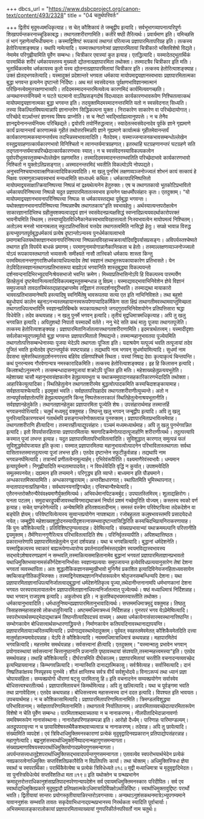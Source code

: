 +++
dbcs_url = "https://www.dsbcproject.org/canon-text/content/493/2328"
title = "04 चतुर्थपरिवर्तः"

+++
द्वितीयं मृदुमध्यमधिकृत्याह। स चेत् कौशिकायं ते जम्बूद्वीप इत्यादि। सर्वभूभागव्यापनात्परिपूर्णः शिखापर्यन्तकरनाच्चूडिकाबद्धः। तथागतशरीराणामिति। कर्तरि षष्ठी तैरित्यर्थः। प्रवार्यमाण इति। यमिच्छसि तं भागं गृहाणेत्यभिधीयमानः। कस्माद्विशिष्टं रूपकायं तथागतं परित्यज्य प्रज्ञापारमितापरिग्रह इति। तत्कस्य हेतोरित्याशङ्क्याह। यथापि नामेत्यादि। यस्मात्तथागतनेत्र्यां प्रज्ञापारमितायां चित्रीकारो भक्तिविशेषो विद्यते। नेमामेव परिगृह्णीयामिति पूर्वेण सम्बन्धः। चित्रीकार एवास्यां कुत इत्याह। एतद्धित्यादि। यस्मादेतद्भूतार्थिकं पारमार्थिकं शरीरं धर्मकायस्तस्य मुख्यतो द्योतनात्प्रज्ञापारमिता तथोक्ता। तस्मादत्रैव चित्रीकार इति मतिः। भूतार्थिकत्वमेव धर्मकायस्य कुतो यस्य द्योतनात्प्रज्ञापारमितायां चित्रीकार इति। तत्कस्य हेतोरित्याशङ्क्याह। उक्तं ह्येतद्भगवतेत्यादि। यस्मादुक्तं प्रदेशान्तरे भगवता धर्मकाया मायोपमाद्वयज्ञानस्वभावाः प्रज्ञापारमितात्मका बुद्धा भगवन्त इत्यनेन दृष्टान्तो निर्दिष्टः। अथ मतं स्वसंवेदनतः पूर्वक्षणभाविज्ञानमात्मानं परिछिनत्त्येवमुत्तरक्षणाभाव्यपि। तदिदमस्मादनन्तरमित्यवेत्य कारणमिदं कार्यमित्यवगच्छति। अन्यथानन्तर्यनियमो न घटते घटमानो वाऽतिप्रसङ्गदोषं विदध्यादतः कार्यकारणभावरूपेण निश्चितत्वात्कथं मायोपमाद्वयज्ञानात्मका बुद्धा भगवन्त इति। तदयुक्तमिदमस्मादनन्तरमिति यतो न स्वसंवेदनात् सिध्यति। तस्या विकल्पितविषयत्वान्नापि ज्ञानान्तरेण सिद्धिकल्पना युक्ता। निराकारेण साकारेण वा परिच्छेदायोगात्। परिच्छेदे वाऽर्थान्तरं ज्ञानस्य विषयः प्राप्नोति। स च नेष्टो भवद्भिर्ग्राह्यत्वानुपपत्तेः। न च तेनैव ज्ञानद्वयेनानन्तर्यनियमः परिच्छिद्यते। द्वयोरपि तयोर्निरुद्धत्वात्। स्यादेतत्स्वसंवेदनादेव पूर्वके ज्ञाने गृह्यमाणे कार्यं प्रत्यानन्तर्यं कारणात्मकं गृहीतं तथोत्तरस्मिन्नपि ज्ञाने गृह्यमाणे कार्यात्मकं गृहीतमेवानन्तर्यं कार्यकारणात्मकस्यानन्तर्यस्य तदभिन्नस्वभावत्वादिति। नैतदेवम्। यस्माज्जन्यजनकभावसम्बन्धोल्लेखेन वस्तुद्वयग्रहणात्कार्यकारणभावो विनिश्चितो न त्वानन्तर्यमात्रग्रहणात्। इतरथाहि घटग्रहणानन्तरं घटग्रहणे सति तद्गतानन्तर्यमात्रपरिच्छेदात्कार्यकारणभावः स्यात्। न च स्वसंवेदनस्याविकल्पकत्वेन पूर्वापरीभूतवस्तुसम्बन्धोल्लेखेन ग्रहणमस्ति। तस्मादिदमस्मादनन्तरम्भवतिति परिच्छेदाभावे कार्यकारणभावो निश्चितो न युक्तोऽतिप्रसङ्गात्। अस्मादनन्तरमिदं भवतीति विकल्पोऽपि नोपपद्यते। अनुभवनिश्चयाभावात्क्षणिकत्वादिविकल्पवदिति। मा खलु पुनरिमं लक्षणव्यञ्जनोज्ज्वलं शोभनं कायं सत्कायं हे भिक्षवः परमाणुसञ्चयस्वभावं मन्यध्वमिति साध्यधर्मः कथितः। धर्मकायपरिनिष्पत्तितो मायोपमाद्वयसाक्षात्क्रियानिष्पत्त्या निष्पन्नं मां द्रक्ष्यथेत्यनेन हेतुरुक्तः। एष च तथागतकायो भूतकोटिप्रभावितो धर्मकायपरिनिष्पत्त्या निष्पन्नो यदुत प्रज्ञापारमितातत्स्वभाव इत्यनेन पक्षधर्मोपसंहारः कृतः। एतदुक्तम्। "यो मायोपमाद्वयज्ञानभावनापरिनिष्पत्त्या निष्पन्नः स धर्मकायस्तद्यथा पूर्वबुद्धा भगवन्तः। यथोक्तज्ञानभावनापरिनिष्पत्त्या निष्पन्नश्चैष तथागतकाय"इति स्वभावहेतुः। अर्थस्यात्यन्तपरोक्षत्वेन साकारज्ञानादिभिश्च ग्रहीतुमशक्यत्वादद्वयं ज्ञानं स्वसंवेदनप्रत्यक्षसिद्धं स्वप्नादिप्रत्ययवदर्थाकारोपरक्तं भावनीयमिति स्थितम्। तस्याप्युदितविधिनैकानेकस्वभावविरहात्तत्वतो निःस्वभावत्वेन मायोपमत्वं निश्चितम्। अतोऽस्य मनसो भावनाबलात् स्फुटप्रतिभासित्वं यत्तदेव तथागतत्वमिति नासिद्धो हेतुः। सपक्षे भावान्न विरुद्ध इत्यभ्युपगतपूर्वबुद्धधर्मकायं प्रत्येष दृष्टान्तोऽन्यस्य पुनर्धर्मकायत्वाभावे प्रमाणाबाधितयथोक्तज्ञानभावनापरिनिष्पत्त्या निष्पन्नत्वविरहाच्चक्रवर्त्यादिवद्विपर्यासप्रसङ्गः। अविपर्यस्तश्चेष्यते तथागत इति विपर्यये बाधकं प्रमाणम्। परमाणूनामयोगान्नानैकान्तिकता च हेतोः। तस्माल्लक्षणव्यञ्जनोज्ज्वलो योऽयं रूपकायस्तथागतो भव्यसत्त्वैः समीक्ष्यते नासौ तात्त्विको धर्मकायः शास्ता किन्तु परमविमलानन्तगुणराशिधर्मकायाधिपत्यादेव तेषां स्वज्ञानं तथाभूतरूपकायाकारेण प्रतिभासते। येन तेऽविदितस्वज्ञानतथागतप्रतिभासरूपा बाह्योऽयं भगवानिति शास्तृबुद्ध्या विकल्पयन्तो दर्शनवन्दनादिभिरभ्युदयनिःश्रेयसभाजो भवन्ति क्रमेण। मिथ्याप्रतिभासिनोऽपि हि विकल्पस्य पारम्पर्येण हितहेतुत्वं दृष्टमेवानित्यत्वादिविकल्पबद्वस्तुसम्बन्धान्न तु क्षिप्रम्। यस्माद्यावद्भावाभिनिवेशेन ज्ञेये विज्ञानं समुपजायते तावदतस्मिंस्तद्ग्रहाद्भ्रान्तमेव तद्विज्ञानं तत्त्वदर्शनाद्दूरीभवति। तस्माद्यथा मायाकारो भाववत्प्रतिभासमानेष्वपि हस्त्यादिषु स्वनिर्मितेषु भावरूपतया सत्या एत इति नाभिनिविशते। तथा बहुशो बहुधोपायं कालेन बहुनाऽनभ्यस्तमहायानस्वरूपपेणाप्यादिकर्मिकेण सता क्षिप्रं ताथागतीमवस्थामवाप्तुमिच्छता तथागताधिपत्यभाविनि स्वज्ञानप्रतिबिम्बके रूपकायतथागते जगद्गुरावभिनिवेशयोगेन प्रतिपत्तिसारा श्रद्धा विधेयेति। तदेव कथयन्नाह। न खलु पुनर्मे भगवन् इत्यादि। तृतीयं मृद्वधिमात्रमधिकृत्याह। अपि तु खलु भगवन्नित इत्यादि। अपितुशब्दो निपातो यस्मादर्थे वर्तते। ननु भेदे सति कथं मातुः पूजया तथागतपूजेति। तत्कस्य हेतोरित्याशङ्क्याह। प्रज्ञापारमितानिर्जातत्वात्तथागतशरीराणामिति। इदमत्रार्थतत्त्वम्। यस्मादीदृशाः सर्वलोकाभ्युद्गतमूर्तयो बुद्धा भगवन्तः प्रज्ञापारमितातो निष्पद्यन्ते। तस्मान्महानुभावतया पूज्येयमिति तथागतोत्पत्तिसम्बन्धेनास्याः पूजया भेदेऽपि तथागताः पूजिता इति। यदाश्रयेण यत्पूज्यं भवति तत्पूजायां तदेव पूजितं भवति इत्येतदेव दृष्टान्तपूर्वकं स्पष्टयन्नाह। तद्यथापि नाम भगवन् सुधर्मायामित्यादि। सुधर्मा नाम देवसभा सुमेरुस्थितसुदर्शननगरस्य बहिरेव दक्षिणपश्चिमे स्थिता। यस्यां निषद्य देवाः कृत्याकृत्यं चिन्तयन्ति। कथं पुनरन्यस्य गौरवेणान्यत्र नमस्कारादिकमिति। तत्कस्य हेतोरित्याशङ्क्याह। इह हि किलासन इत्यादि। किलशब्दोऽनुस्मरणे। तत्सम्बन्धादासनपूजायां शक्रोऽपि पूजित इति मतिः। महेशाख्यहेतुप्रत्ययभूतेति। महेशाख्या चासौ महानुभावसंज्ञकत्वेन हेतुप्रत्ययभूता च यथाक्रममुपादानसहकारिकारणभेदादिति तथोक्ता। आहारिकेत्युत्पादिका। स्थितिहेतुत्वेन तथागतशरीरमेव बुद्धत्वोत्पादकमिति कस्यचिदाशङ्कायामाह। सर्वज्ञतायाश्चेत्यादि। इदमुक्तं भवति। सर्वज्ञतापरिग्रहादेव तथागतशरीराणीत्युच्यन्ते। अतो न तान्यपूर्वसर्वज्ञतोत्पत्तिं हेतुप्रत्ययभूतानि किन्तु निष्पत्तेरूत्तरकालं स्थितिहेतुत्वेनाश्रयभूतानीति। सर्वज्ञज्ञानहेतुकेति। तथागतज्ञानहेतुका प्रज्ञापारमिता पूज्येति शेषः। उपसंहारार्थमाह तस्मात्तर्हि भगवन्ननयोरित्यादि। चतुर्थं मध्यमृदुं वक्तुमाह। तिष्ठन्तु खलु भगवन् जन्बूद्वीप इत्यादि। अपि तु खलु पुनरित्यादिकारणवचनं गतार्थमपि प्रसङ्गान्तरेणोक्तत्वान्न पुनरुक्तम्। प्रज्ञापारमिताप्रभावित्वमेवाह। तथागतशरीराणि हीत्यादिना। तस्मात्तर्हीत्याद्युपसंहारः। पञ्चमं मध्यमध्यार्थमाह। अपि तु खलु पुनर्भगवन्नित इत्यादि। इतो विपर्यासरहितायाः प्रज्ञापारमितायाः श्रवणादिक्रमेणोत्पादात्पूजार्हाणि शरीराणीत्यर्थः। तदुत्पत्त्यापि कस्मात् पूजां लभन्त इत्याह। यदुत प्रज्ञापारमितापरिभावितत्वादिति। सुविशुद्धात् कारणात् समुत्पन्नं फलं सुविशुद्धमेवोपजायत इति कृत्वा। यस्मात् प्रज्ञापारमितया महानुभावत्वोत्पादनेन परिभावितास्तथागताः सर्वथा वासितास्तस्मात्तदुत्पत्त्या पूजां लभन्त इति। एतदेव दृष्टान्तेन स्फुटीकुर्वन्नाह। तद्यथापि नाम भगवन्ननर्घमित्यादि। तत्रानर्घं प्रणीतत्वेनामूल्यार्हम्। एभिरेवंरूपैरिति। वक्ष्यमाणैरेवंस्वभावैः। धम्यमान इत्यापूर्यमाणे। निगृह्णीयादिति मन्दतामापादयेत्। न विवर्धयेदिति वृद्धिं न कुर्यात्। उपशमयेदिति समूलमपनयेत्। दह्यमान इति तप्यमाने। परिगृद्ध्य इति व्याप्ते। बाध्यमान इति पौड्यमाने। अन्धकारतमिस्रायामिति। अन्धकारगह्वरायाम्। अन्तरीक्षधारणात्। स्थापितमिति भूमिस्थापनात्। मन्दतापादनात्प्रतिहन्येत। सर्वथापनयनाद्विगच्छेत्। एभिश्चान्यैश्चेत्यादि। एतैरनन्तरोक्तैरन्यैरेवंवक्ष्यमाणैर्युक्तमित्यर्थः। अभिवर्धमानपिटकमर्बुद। उपघातस्तिमिरम्। शूलाद्यक्षिरोगः। घनता पटलम्। समुदाचरद्रूपबीजावस्थाविगमाद्यथाक्रमं निर्घातं प्रशमं गच्छेयुरिति योज्यम्। कस्तस्य स्वको वर्ण इत्याह। सचेत् पाण्डरेणेत्यादि। अन्येषामिति हरितशवलादीनाम्। समस्तं वस्त्रेण परिवेष्टयित्वा तदेकदेशेन वा बड्घेति ज्ञेयम्। परिवेष्टयित्वेत्यस्य सुव्वान्तप्रयोगेण नापशब्दता। रजोबहुलता कलुषभावस्तमपि प्रसादयेदधो नयेत्। जम्बूद्वीपे महेशाख्यशुद्धोदनस्यापीदृशरत्नासम्भवादृष्टान्तासिद्धिरिति कस्यचिदभिप्रायनिराकरणायाह। किं पुनः कौशिकेत्यादि। प्रतिविशिष्टपुण्यत्वादाह। देवेष्वित्यादि। संख्याप्रभावाभ्यां यथाक्रममल्पानि परित्तानीति द्वयमुक्तम्। तैर्मणिरत्नगुणैरित्यत्र परिभावितत्वादिति शेषः। परिनिर्वृतस्यापीति। अपिशब्दात्तिष्ठतः। प्रकारान्तरेणापि प्रज्ञापारमिताहेतुत्वेन पूजां दर्शयन्नाह। यथा च भगवन्नित्यादि। बुद्धानां धर्मदेशनेति। यस्माद्विकल्पस्य स्वाकारं बाह्यरूपेणाध्यारोप्य प्रवर्तनादतस्मिंस्तद्ग्रहेण स्वयमविद्यास्वभावस्य सद्भावेऽशेषावरणप्रहाणं न सम्भवति,तस्मान्नित्यसमाहितानामेव बुद्धानां भगवतां प्रज्ञापारमिताज्ञानप्रभावतो यथाधिमुक्तिभव्यानामसंकीर्णदेशनानिर्भासाः स्वज्ञानप्रत्ययाः समुपजायन्त इत्येवंविधप्रत्ययानुसारेण तेषां देशना भगवतां व्यवस्थापिता। अतः शुद्धलौकिकज्ञानसम्मुखीभावो मुनिनैवं प्रकाशित इत्यादिविनेयजनहिताध्यवसायेन क्वचित्सङ्गीतिकर्तृभिरुक्तः। तस्माद्विनेयशब्दज्ञाननिर्भासरूपत्वेन श्रोतृजनसम्बन्धिन्यपि देशना। यथा प्रज्ञापारमिताज्ञानाधिपत्यनिर्जातत्वाद्बुद्धानां धर्मदेशनेतिकृत्व पूज्या,तथेदानीन्तनानामपि धर्मभाणकानां देशना भगवतः परस्परावलायातत्वेन प्रज्ञापारमिताज्ञानाधिपत्यनिर्जातत्वात् पूज्येत्यर्थः। षष्ठं मध्याधिमात्रं निर्दिशन्नाह। यथा भगवान् राजपुरुष इत्यादि। अकुतोभय इति। न कुतश्चिद्भयमस्यास्तीति तथोक्तः। धर्मकायानुभावादिति। धर्मधातुनिष्यन्दप्रज्ञापारमितानुभावादित्यर्थः। सप्तममधिमात्रमृदुं वक्तुमाह। तिष्ठतु त्रिसाहस्रमहासाहस्रो लोकधातुरित्यादि। अष्टममधिमात्रमध्यं निर्दिशन्नाह। पुनरपरं भगव येऽप्रेमेष्वित्यादि। स्वपरोभयार्थसम्पद्भेदाद्यथाक्रमं तिष्ठन्तीत्यादिपदत्रयं वाच्यम्। अथवा धर्मकायेनासंसारमवस्थानात्तिष्ठन्ति। सम्भोगकायेन बोधिसत्त्वार्थसन्धारणाद्ध्रियन्ते। निर्माणकायेन कतिपयदिनावस्थानाद्यापयन्ति। प्रज्ञापारमितायाञ्चरितव्यमित्यादि। प्रयोगाद्यवस्थाभेदादुक्तम्। पूर्ववत् स्वहस्तमेवमेतत् कौशिकैवमेतदिति दत्त्वा मातुर्माहात्म्यमावेदयन्नाह। येऽपि ते कौशिकेत्यादि। नवममधिमात्राधिमात्रं कथयन्नाह। महापारमितेयं भगवन्नित्यादि। महत्तामेव समर्थयन्नाह। सर्वसत्त्वानां हीत्यादि। एतदुक्तम्। "यस्मान्मातुः प्रभावेन भगवान् प्रयोगावस्थायां सर्वसत्त्वानां चित्तानुष्ठानानि प्रजानाति पृष्ठावस्थायां संपश्यति,तस्मान्महत्त्वमस्या"इति। एतदेव समर्थयन्नाह। तथाहि कौशिकेत्यादि। दीर्घरात्रमिति दीर्घकालम्। प्रज्ञापारमितायां चरतीति वचनादन्यव्यवच्छेद इत्यभिप्रायवानाह। किम्भगवन्नित्यादि। नान्यास्विति दानाद्यात्मिकासु। सर्वत्रैवेत्याह। सर्वास्वित्यादि।
दानं निष्प्रतिकांक्षस्य निस्पृहस्य पुनर्भवे।
शीलं क्षान्तिश्च सर्वत्र वीर्यं सर्वशुभोदये॥
विनाऽरूप्यं तथा ध्यानं प्रज्ञा चोपायसंहिता।
सम्यक्प्रयोगो धीराणां षट्सु पारमितासु हि॥
इति वचनादनेन सम्यक्प्रयोगेण सर्वास्वेव बोधिसत्त्वश्चरतीत्यर्थः। प्रज्ञापारमितावचनं किमर्थमित्याह। अपि तु खल्वित्यादि। यथा च पूर्वङ्गमा भवति तथा प्रागावेदितम्। एतदेव कथयन्नाह। बोधिसत्त्वस्य महासत्त्वस्य दानं ददत इत्यादि। विपश्यत इति भावयतः। उपचयार्थमाह। न च कौशिकासामित्यादि। प्रज्ञापारमितापरिणामितानामिति। त्रिमण्डलविशुद्ध्या परिभावितानाम्। सर्वज्ञतापरिणामितानामिति। तथागतत्वे निर्यातितानाम्। अपारमिताव्यवच्छेदात्पारमितारूपेण विशेषो न चेति पूर्वेण सम्बन्धः। पारमिताशब्दवाच्यतया न च नानाकरणम्। नीलपीतादिभेदान्नानावर्णाः समविषमरूपेण नानासंस्थानाः। नानारोहपरिणाहसम्पन्ना इति। आरोहो दैर्ध्यम्। पारिणाहः पारिमाण्डल्यम्। अतद्रूपपरावृत्त्या न च छायाविशेषस्तथैवैकशब्दवाच्यत्वान्न च नानाकरणम्। तदेवाह। अपि तु छायेत्यादि। संख्यामिति व्यपदेशं। एवं त्रिविधाधिमुक्तिमनस्काराणां प्रत्येकं मृदुमृद्वादिनवप्रकारान् प्रतिपाद्योपसंहरन्नाह। महागुणेत्यादि। बह्वनुशंसस्वार्थाधिमुक्तेर्निष्पादनान्महागुणसमन्वागता। संख्याप्रमाणाविषयस्वपरार्थाधिमुक्तियोगादप्रमेयगुणसमन्वागता। अपर्यन्तसत्त्वधातूद्देशपरार्थाधिमुक्तिसद्भावादपर्यन्तगुणसमन्वागता। एतावत्येव स्वपरोभयार्थभेदेन प्रत्येकं नवप्रकारत्वेनाधिमुक्तिः सप्तविंशतिप्रकारैवेति न विप्रतिपत्तिः कार्या। तथा चोक्तम्।
अधिमुक्तिस्त्रिधा ज्ञेया स्वार्था च स्वपरार्थिका।
परार्थिकैवेत्येषा च प्रत्येकं त्रिविधेध्यते॥१८॥
मृद्वी मध्याधिमात्रा च मृदुमृद्वादिभेदतः।
सा पुनस्त्रिविधेत्येवं सप्तविंशतिधा मता॥१९॥ इति
यथोक्तेन च ग्रन्थप्रभानेन क्रमादुत्तरोत्तराधिकानुशंसाप्रतिपादनपरेणान्यापदेशेन सर्व एवायमधिमुक्तिमनस्कारः परिदीपितः। सर्व एव स्वार्थाद्यधिमुक्तिप्रकारे मृदुमृद्वादौ प्रतिपक्षात्मकेऽधिमात्रादिर्विपक्षोऽर्थान्निर्दिष्टः। स्वार्थाधिमुक्तावुद्दिष्टः परार्थो भवति। द्वितीयायां सान्तरः प्रयोगस्तृतीयायान्निरन्तरोऽवगन्तव्यः। अन्यथाऽनुशंसकथनमात्रेऽभ्युपगम्यमाने यावाननुशंसः सम्भवति तावतः सकृदेवाभिधानाद्ग्रन्थप्रभानस्य निरर्थकता स्यादिति पूर्वाचार्याः।
अभिसमयालङ्कारालोकायां प्रज्ञापारमिताव्याख्यायां
गुणपरिकीर्तनपरिवर्तो नाम चतुर्थः॥
